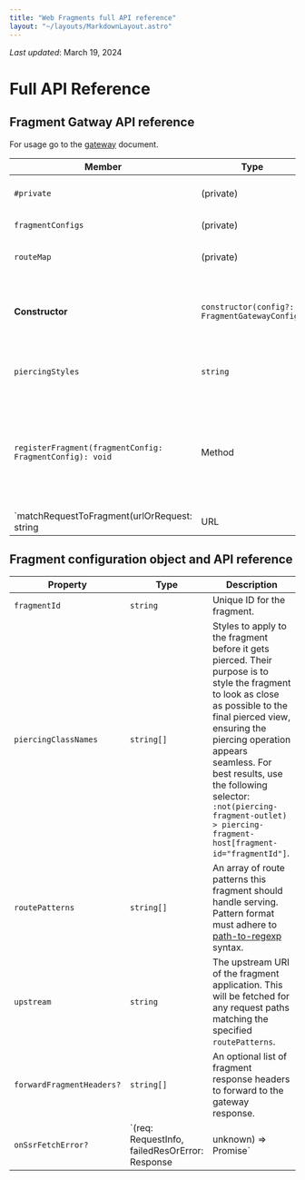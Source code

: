 ```yaml
---
title: "Web Fragments full API reference"
layout: "~/layouts/MarkdownLayout.astro"
---
```


_Last updated_: March 19, 2024

# Full API Reference

## Fragment Gatway API reference

For usage go to the [gateway](../documentation/gateway) document.

| Member                                                   | Type                                          | Description                                                                                                                                                                          |
| -------------------------------------------------------- | --------------------------------------------- | ------------------------------------------------------------------------------------------------------------------------------------------------------------------------------------ |
| `#private`                                               | (private)                                     | Internal private property (implementation details are hidden).                                                                                                                       |
| `fragmentConfigs`                                        | (private)                                     | Internal storage for fragment configurations.                                                                                                                                        |
| `routeMap`                                               | (private)                                     | Internal mapping of routes for fragment handling.                                                                                                                                    |
| **Constructor**                                          | `constructor(config?: FragmentGatewayConfig)` | Initializes a new instance of the `FragmentGateway` class. Accepts an optional configuration object (`FragmentGatewayConfig`).                                                       |
| `piercingStyles`                                         | `string`                                      | Returns a string representing styles applied before piercing fragments.                                                                                                              |
| `registerFragment(fragmentConfig: FragmentConfig): void` | Method                                        | Registers a fragment in the gateway worker for integration with the gateway worker. <br/> **Parameters:** <ul><li>`fragmentConfig`: Configuration object for the fragment.</li></ul> |
| `matchRequestToFragment(urlOrRequest: string | URL | Request): FragmentConfig | null` | Method | Matches an incoming request to a fragment configuration. <br/> **Parameters:** <ul><li>`urlOrRequest`: The URL or request to match against registered fragments.</li></ul> **Returns:** The matched `FragmentConfig` or `null` if no match is found. |

## Fragment configuration object and API reference

| Property                  | Type                                                                 | Description                                                                                                                                                                                                                     |
| ------------------------- | -------------------------------------------------------------------- | ------------------------------------------------------------------------------------------------------------------------------------------------------------------------------------------------------------------------------- |
| `fragmentId`              | `string`                                                             | Unique ID for the fragment.                                                                                                                                                                                                    |
| `piercingClassNames`      | `string[]`                                                           | Styles to apply to the fragment before it gets pierced. Their purpose is to style the fragment to look as close as possible to the final pierced view, ensuring the piercing operation appears seamless. For best results, use the following selector: `:not(piercing-fragment-outlet) > piercing-fragment-host[fragment-id="fragmentId"]`. |
| `routePatterns`           | `string[]`                                                           | An array of route patterns this fragment should handle serving. Pattern format must adhere to [path-to-regexp](https://github.com/pillarjs/path-to-regexp#parameters) syntax.                                                  |
| `upstream`                | `string`                                                             | The upstream URI of the fragment application. This will be fetched for any request paths matching the specified `routePatterns`.                                                                                              |
| `forwardFragmentHeaders?` | `string[]`                                                           | An optional list of fragment response headers to forward to the gateway response.                                                                                                                                              |
| `onSsrFetchError?`        | `(req: RequestInfo, failedResOrError: Response | unknown) => Promise<SSRFetchErrorResponse>` | A handler or fallback to apply when the fetch for a fragment SSR code fails. It allows the gateway to serve a fallback response instead of an error response from the server. <br/> **Parameters:** <ul><li>`req`: The request sent to the fragment.</li><li>`failedResOrError`: The failed response (4xx/5xx status) or the thrown error.</li></ul> **Returns:** The response to use for the document's SSR. |
